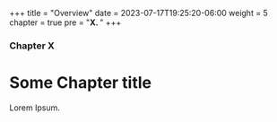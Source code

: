 +++
title = "Overview"
date = 2023-07-17T19:25:20-06:00
weight = 5
chapter = true
pre = "<b>X. </b>"
+++

### Chapter X

# Some Chapter title

Lorem Ipsum.